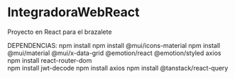 # IntegradoraWebReact
Proyecto en React para el brazalete

DEPENDENCIAS:
npm install
npm install @mui/icons-material
npm install @mui/material @mui/x-data-grid @emotion/react @emotion/styled axios
npm install react-router-dom  
npm install jwt-decode
npm install axios
npm install @tanstack/react-query
